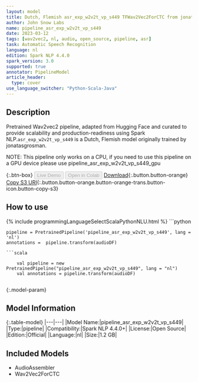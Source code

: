 ```yaml
---
layout: model
title: Dutch, Flemish asr_exp_w2v2t_vp_s449 TFWav2Vec2ForCTC from jonatasgrosman
author: John Snow Labs
name: pipeline_asr_exp_w2v2t_vp_s449
date: 2023-03-12
tags: [wav2vec2, nl, audio, open_source, pipeline, asr]
task: Automatic Speech Recognition
language: nl
edition: Spark NLP 4.4.0
spark_version: 3.0
supported: true
annotator: PipelineModel
article_header:
  type: cover
use_language_switcher: "Python-Scala-Java"
---
```


## Description

Pretrained Wav2vec2  pipeline, adapted from Hugging Face and curated to provide scalability and production-readiness using Spark NLP.`asr_exp_w2v2t_vp_s449` is a Dutch, Flemish model originally trained by jonatasgrosman.

NOTE: This pipeline only works on a CPU, if you need to use this pipeline on a GPU device please use pipeline_asr_exp_w2v2t_vp_s449_gpu

{:.btn-box}
<button class="button button-orange" disabled>Live Demo</button>
<button class="button button-orange" disabled>Open in Colab</button>
[Download](https://s3.amazonaws.com/auxdata.johnsnowlabs.com/public/models/pipeline_asr_exp_w2v2t_vp_s449_nl_4.4.0_3.0_1678649286165.zip){:.button.button-orange}
[Copy S3 URI](s3://auxdata.johnsnowlabs.com/public/models/pipeline_asr_exp_w2v2t_vp_s449_nl_4.4.0_3.0_1678649286165.zip){:.button.button-orange.button-orange-trans.button-icon.button-copy-s3}

## How to use



<div class="tabs-box" markdown="1">
{% include programmingLanguageSelectScalaPythonNLU.html %}
```python

    pipeline = PretrainedPipeline('pipeline_asr_exp_w2v2t_vp_s449', lang = 'nl')
    annotations =  pipeline.transform(audioDF)
    
```
```scala

    val pipeline = new PretrainedPipeline("pipeline_asr_exp_w2v2t_vp_s449", lang = "nl")
    val annotations = pipeline.transform(audioDF)
    
```
</div>

{:.model-param}
## Model Information

{:.table-model}
|---|---|
|Model Name:|pipeline_asr_exp_w2v2t_vp_s449|
|Type:|pipeline|
|Compatibility:|Spark NLP 4.4.0+|
|License:|Open Source|
|Edition:|Official|
|Language:|nl|
|Size:|1.2 GB|

## Included Models

- AudioAssembler
- Wav2Vec2ForCTC